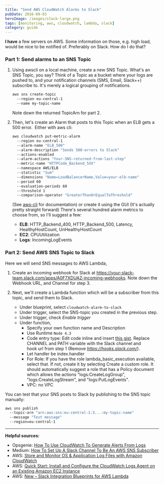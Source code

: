 ```yaml
---
title: "Send AWS CloudWatch Alarms to Slack"
pubDate: 2016-09-03
heroImage: /images/slack-large.png
tags: [monitoring, aws, cloudwatch, lambda, slack]
category: guide
---
```


**I have** a few servers on AWS. Some information on those, e.g. high load, would be nice to be notified of. Preferably on Slack. How do I do that?

### Part 1: Send alarms to an SNS Topic

1.  Using awscli on a local machine, create a new SNS Topic. What's an SNS Topic, you say? Think of a Topic as a bucket where your logs are pushed to, and your notification channels (SMS, Email, Slack++) subscribe to. It's merely a logical grouping of notifications.

    ```bash
    aws sns create-topic
      --region eu-central-1
      --name my-topic-name
    ```

    Note down the returned TopicArn for part 2.

2.  Then, let's create an Alarm that posts to this Topic when an ELB gets a 500 error.  Either with aws cli:

    ```bash
    aws cloudwatch put-metric-alarm
      --region eu-central-1
      --alarm-name "ELB_500"
      --alarm-description "Sends 500-errors to Slack"
      --actions-enabled
      --alarm-actions "Your-SNS-returned-from-last-step"
      --metric-name "HTTPCode_Backend_5XX"
      --namespace AWS/ELB
      --statistic "Sum"
      --dimensions "Name=LoadBalancerName,Value=your-elb-name"
      --period 60
      --evaluation-periods 60
      --threshold 1
      --comparison-operator "GreaterThanOrEqualToThreshold"
    ```

    (See [aws-cli](http://docs.aws.amazon.com/cli/latest/reference/cloudwatch/put-metric-alarm.html) for documentation) or create it using the GUI (It's actually pretty straight forward) There's several hundred alarm metrics to choose from, so I'll suggest a few:

    - **ELB**: HTTP_Backend_400, HTTP_Backend_500, Latency, HealthyHostCount, UnHealthyHostCount
    - **EC2**: CPUUtilization
    - **Logs**: IncomingLogEvents

### Part 2: Send AWS SNS Topic to Slack

Here we will send SNS messages to AWS Lambda,

1.  Create an incoming webhook for Slack at https://your-slack-team.slack.com/apps/A0F7XDUAZ-incoming-webhooks. Note down the Webhook URL, and Channel for step 3.

2.  Next, we'll create a Lambda function which will be a subscriber from this topic, and send them to Slack.
    - Under blueprint, select `cloudwatch-alarm-to-slack`
    - Under trigger, select the SNS-topic you created in the previous step.
    - Under trigger, check _Enable trigger_
    - Under function,
      - Specify your own function name and Description
      - Use Runtime `Node 4.3`
      - Code entry type: Edit code inline and insert [this gist](https://gist.github.com/tomfa/b33f768908b0a83987d26f269e377e95). Replace CHANNEL and PATH variable with the Slack channel and hook url from step 1 (Remove _https://hooks.slack.com/_).
      - Let handler be index.handler
      - For Role: If you have the role lambda_basic_execution available, select that. If not, create it by selecting Create a custom role. It should automatically suggest a role that has a Policy document which allows the actions "logs:CreateLogGroup", "logs:CreateLogStream", and "logs:PutLogEvents".
      - VPC: no VPC

You can test that your SNS posts to Slack by publishing to the SNS topic manually:

```bash
aws sns publish
  --topic-arn "arn:aws:sns:eu-central-1:3...:my-topic-name"
  --message "Test message"
  --region=eu-central-1
```

---

**Helpful sources:**

- Opsgenie: [How To Use CloudWatch To Generate Alerts From Logs](https://blog.opsgenie.com/2014/08/how-to-use-cloudwatch-to-generate-alerts-from-logs)
- Medium: [How To Set Up A Slack Channel To Be An AWS SNS Subscriber](https://medium.com/cohealo-engineering/how-set-up-a-slack-channel-to-be-an-aws-sns-subscriber-63b4d57ad3ea#.dcbqcad2x)
- AWS: [Store and Monitor OS & Application Log Files with Amazon CloudWatch](https://aws.amazon.com/blogs/aws/cloudwatch-log-service/)
- AWS: [Quick Start: Install and Configure the CloudWatch Logs Agent on an Existing Amazon EC2 Instance](https://docs.aws.amazon.com/AmazonCloudWatch/latest/logs/QuickStartEC2Instance.html)
- AWS: [New – Slack Integration Blueprints for AWS Lambda](https://aws.amazon.com/blogs/aws/new-slack-integration-blueprints-for-aws-lambda/)
